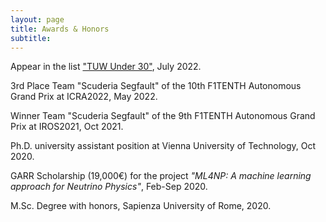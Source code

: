 ```yaml
---
layout: page
title: Awards & Honors
subtitle:
---
```


Appear in the list ["TUW Under 30"](https://tuw.media/under-30.html), July 2022. 

3rd Place Team "Scuderia Segfault" of the 10th F1TENTH Autonomous Grand Prix at ICRA2022, May 2022.

Winner Team "Scuderia Segfault" of the 9th F1TENTH Autonomous Grand Prix at IROS2021, Oct 2021.

Ph.D. university assistant position at Vienna University of Technology, Oct 2020.

GARR Scholarship (19,000€) for the project *"ML4NP: A machine learning approach for Neutrino Physics"*, Feb-Sep 2020.

M.Sc. Degree with honors, Sapienza University of Rome, 2020.
